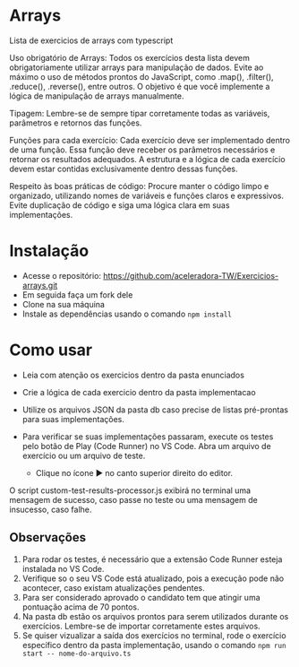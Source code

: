 # Arrays

Lista de exercicios de arrays com typescript

Uso obrigatório de Arrays: Todos os exercícios desta lista devem obrigatoriamente utilizar arrays para manipulação de dados. Evite ao máximo o uso de métodos prontos do JavaScript, como .map(), .filter(), .reduce(), .reverse(), entre outros. O objetivo é que você implemente a lógica de manipulação de arrays manualmente.

Tipagem: Lembre-se de sempre tipar corretamente todas as variáveis, parâmetros e retornos das funções. 

Funções para cada exercício: Cada exercício deve ser implementado dentro de uma função. Essa função deve receber os parâmetros necessários e retornar os resultados adequados. A estrutura e a lógica de cada exercício devem estar contidas exclusivamente dentro dessas funções.

Respeito às boas práticas de código: Procure manter o código limpo e organizado, utilizando nomes de variáveis e funções claros e expressivos. Evite duplicação de código e siga uma lógica clara em suas implementações.

# Instalação

- Acesse o repositório: https://github.com/aceleradora-TW/Exercicios-arrays.git
- Em seguida faça um fork dele
- Clone na sua máquina
- Instale as dependências usando o comando ``npm install``

# Como usar

- Leia com atenção os exercicios dentro da pasta enunciados 
- Crie a lógica de cada exercicio dentro da pasta implementacao

- Utilize os arquivos JSON da pasta db caso precise de listas pré-prontas para suas implementações.

- Para verificar se suas implementações passaram, execute os testes pelo botão de Play (Code Runner) no VS Code.
Abra um arquivo de exercício ou um arquivo de teste.

  - Clique no ícone ▶ no canto superior direito do editor.

   
O script custom-test-results-processor.js exibirá no terminal uma mensagem de sucesso, caso passe no teste ou uma mensagem de insucesso, caso falhe.


## Observações

1) Para rodar os testes, é necessário que a extensão Code Runner esteja instalada no VS Code.
2) Verifique so o seu VS Code está atualizado, pois a execução pode não acontecer, caso existam atualizações pendentes.
3) Para ser considerado aprovado o candidato tem que atingir uma pontuação acima de 70 pontos.
4) Na pasta db estão os arquivos prontos para serem utilizados durante os exercícios. Lembre-se de importar corretamente estes arquivos.
5) Se quiser vizualizar a saída dos exercícios no terminal, rode o exercício específico dentro da pasta implementação, usando o comando ``npm run start -- nome-do-arquivo.ts``
